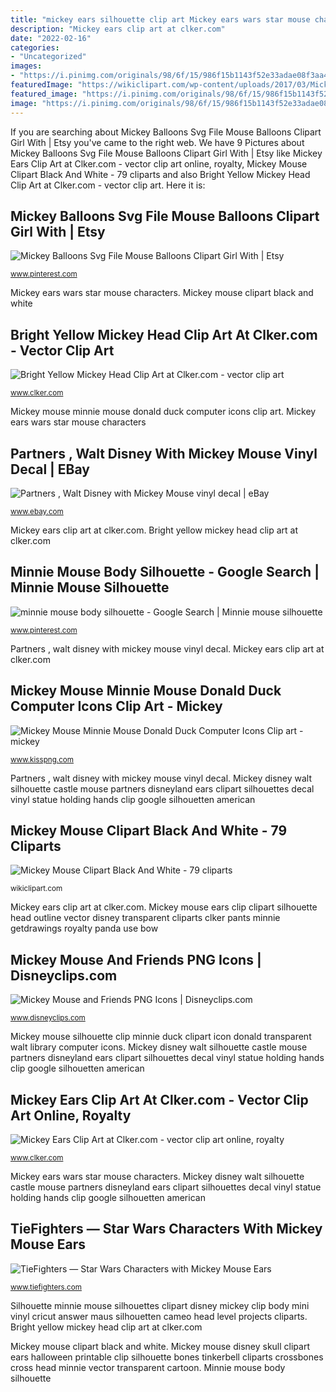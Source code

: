 ```yaml
---
title: "mickey ears silhouette clip art Mickey ears wars star mouse characters"
description: "Mickey ears clip art at clker.com"
date: "2022-02-16"
categories:
- "Uncategorized"
images:
- "https://i.pinimg.com/originals/98/6f/15/986f15b1143f52e33adae08f3aa4e3e5.jpg"
featuredImage: "https://wikiclipart.com/wp-content/uploads/2017/03/Mickey-mouse-black-and-white-0-ideas-about-mickey-mouse-on-goof-troop-walt-clip-art.jpg"
featured_image: "https://i.pinimg.com/originals/98/6f/15/986f15b1143f52e33adae08f3aa4e3e5.jpg"
image: "https://i.pinimg.com/originals/98/6f/15/986f15b1143f52e33adae08f3aa4e3e5.jpg"
---
```


If you are searching about Mickey Balloons Svg File Mouse Balloons Clipart Girl With | Etsy you've came to the right web. We have 9 Pictures about Mickey Balloons Svg File Mouse Balloons Clipart Girl With | Etsy like Mickey Ears Clip Art at Clker.com - vector clip art online, royalty, Mickey Mouse Clipart Black And White - 79 cliparts and also Bright Yellow Mickey Head Clip Art at Clker.com - vector clip art. Here it is:

## Mickey Balloons Svg File Mouse Balloons Clipart Girl With | Etsy

![Mickey Balloons Svg File Mouse Balloons Clipart Girl With | Etsy](https://i.pinimg.com/originals/98/6f/15/986f15b1143f52e33adae08f3aa4e3e5.jpg "Mickey balloons svg file mouse balloons clipart girl with")

<small>www.pinterest.com</small>

Mickey ears wars star mouse characters. Mickey mouse clipart black and white

## Bright Yellow Mickey Head Clip Art At Clker.com - Vector Clip Art

![Bright Yellow Mickey Head Clip Art at Clker.com - vector clip art](https://www.clker.com/cliparts/t/f/u/V/f/i/bright-yellow-mickey-head-hi.png "Mickey balloons svg file mouse balloons clipart girl with")

<small>www.clker.com</small>

Mickey mouse minnie mouse donald duck computer icons clip art. Mickey ears wars star mouse characters

## Partners , Walt Disney With Mickey Mouse Vinyl Decal | EBay

![Partners , Walt Disney with Mickey Mouse vinyl decal | eBay](http://i.ebayimg.com/images/i/180860227956-0-1/s-l1000.jpg "Mickey mouse and friends png icons")

<small>www.ebay.com</small>

Mickey ears clip art at clker.com. Bright yellow mickey head clip art at clker.com

## Minnie Mouse Body Silhouette - Google Search | Minnie Mouse Silhouette

![minnie mouse body silhouette - Google Search | Minnie mouse silhouette](https://i.pinimg.com/736x/76/d7/1c/76d71c7bf9b81a0066780f803b6cc250--minnie-mouse-silhouette-silhouette-vinyl.jpg "Mickey mouse minnie mouse donald duck computer icons clip art")

<small>www.pinterest.com</small>

Partners , walt disney with mickey mouse vinyl decal. Mickey ears clip art at clker.com

## Mickey Mouse Minnie Mouse Donald Duck Computer Icons Clip Art - Mickey

![Mickey Mouse Minnie Mouse Donald Duck Computer Icons Clip art - mickey](https://banner2.kisspng.com/20180509/sxw/kisspng-mickey-mouse-minnie-mouse-donald-duck-computer-ico-5af292700471f9.7644298215258466400182.jpg "Mickey ears clip art at clker.com")

<small>www.kisspng.com</small>

Partners , walt disney with mickey mouse vinyl decal. Mickey disney walt silhouette castle mouse partners disneyland ears clipart silhouettes decal vinyl statue holding hands clip google silhouetten american

## Mickey Mouse Clipart Black And White - 79 Cliparts

![Mickey Mouse Clipart Black And White - 79 cliparts](https://wikiclipart.com/wp-content/uploads/2017/03/Mickey-mouse-black-and-white-0-ideas-about-mickey-mouse-on-goof-troop-walt-clip-art.jpg "Mickey head yellow mouse silhouette bright clipart clip ears minnie disney clker vector file cliparts face symbol icon library")

<small>wikiclipart.com</small>

Mickey ears clip art at clker.com. Mickey mouse ears clip clipart silhouette head outline vector disney transparent cliparts clker pants minnie getdrawings royalty panda use bow

## Mickey Mouse And Friends PNG Icons | Disneyclips.com

![Mickey Mouse and Friends PNG Icons | Disneyclips.com](https://www.disneyclips.com/goodies/images/goofy-hat.png "Mickey ears clip art at clker.com")

<small>www.disneyclips.com</small>

Mickey mouse silhouette clip minnie duck clipart icon donald transparent walt library computer icons. Mickey disney walt silhouette castle mouse partners disneyland ears clipart silhouettes decal vinyl statue holding hands clip google silhouetten american

## Mickey Ears Clip Art At Clker.com - Vector Clip Art Online, Royalty

![Mickey Ears Clip Art at Clker.com - vector clip art online, royalty](http://www.clker.com/cliparts/H/U/u/K/c/f/mickey-ears-hi.png "Mickey ears clip art at clker.com")

<small>www.clker.com</small>

Mickey ears wars star mouse characters. Mickey disney walt silhouette castle mouse partners disneyland ears clipart silhouettes decal vinyl statue holding hands clip google silhouetten american

## TieFighters — Star Wars Characters With Mickey Mouse Ears

![TieFighters — Star Wars Characters with Mickey Mouse Ears](https://78.media.tumblr.com/e7a0ee001f29a03aa489d334270b1b25/tumblr_n99mylXAif1qbwnuho1_1280.jpg "Mickey mouse silhouette clip minnie duck clipart icon donald transparent walt library computer icons")

<small>www.tiefighters.com</small>

Silhouette minnie mouse silhouettes clipart disney mickey clip body mini vinyl cricut answer maus silhouetten cameo head level projects cliparts. Bright yellow mickey head clip art at clker.com

Mickey mouse clipart black and white. Mickey mouse disney skull clipart ears halloween printable clip silhouette bones tinkerbell cliparts crossbones cross head minnie vector transparent cartoon. Minnie mouse body silhouette
